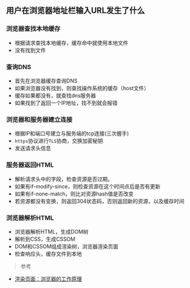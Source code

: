## 用户在浏览器地址栏输入URL发生了什么

### 浏览器查找本地缓存
* 根据请求查找本地缓存，缓存命中就使用本地文件
* 没有找到文件

### 查询DNS
* 首先在浏览器缓存查询DNS
* 如果浏览器没有找到，则查找操作系统的缓存（host文件）
* 缓存如果都没有，就查找dns服务器
* 如果找到了返回一个IP地址，找不到就会报错

### 浏览器和服务器建立连接
* 根据IP和端口号建立与服务端的tcp连接(三次握手)
* `https`协议进行`TLS`协商，交换加密秘钥
* 发送请求头信息


### 服务器返回HTML
* 解析请求头中的字段，检查资源是否过期。
* 如果有if-modify-since，则检查资源在这个时间点后是否有更新
* 如果有if-none-match，则比对资源hash值是否改变
* 若资源都没有变换，则返回304状态码，否则返回新的资源，以及缓存时间


### 浏览器解析HTML
* 浏览器解析HTML，生成DOM树
* 解析到CSS，生成CSSOM
* DOM和CSSOM组成渲染树，浏览器渲染页面
* 检查响应头，缓存文件到本地


> 参考
* [渲染页面：浏览器的工作原理](https://developer.mozilla.org/zh-CN/docs/Web/Performance/%E6%B5%8F%E8%A7%88%E5%99%A8%E6%B8%B2%E6%9F%93%E9%A1%B5%E9%9D%A2%E7%9A%84%E5%B7%A5%E4%BD%9C%E5%8E%9F%E7%90%86)
